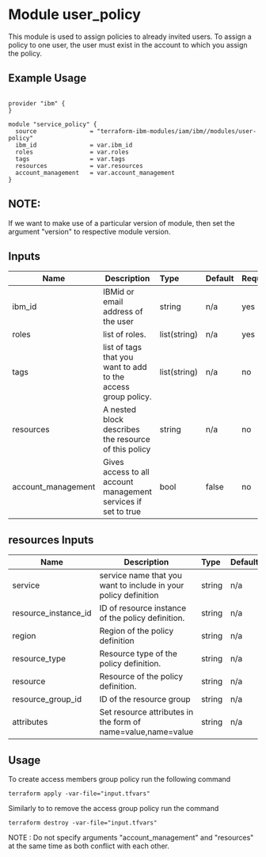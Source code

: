 # Module user_policy

This module is used to assign policies to already invited users. To assign a policy to one user, the user must exist in the account to which you assign the policy.

## Example Usage
```

provider "ibm" {
}

module "service_policy" {
  source               = "terraform-ibm-modules/iam/ibm//modules/user-policy"
  ibm_id               = var.ibm_id
  roles                = var.roles
  tags                 = var.tags
  resources            = var.resources
  account_management   = var.account_management
}

```
## NOTE: 

If we want to make use of a particular version of module, then set the argument "version" to respective module version.

## Inputs

| Name                          | Description                                                      | Type         | Default | Required |
|-------------------------------|------------------------------------------------------------------|:-------------|:------- |:---------|
| ibm_id                        | IBMid or email address of the user                               | string       | n/a     | yes      |
| roles                         | list of roles.                                                   | list(string) | n/a     | yes      |
| tags                          | list of tags that you want to add to the access group policy.    | list(string) | n/a     | no       |
| resources                     | A nested block describes the resource of this policy             | string       | n/a     | no       |
| account_management            | Gives access to all account management services if set to true   | bool         | false   | no       |

## resources Inputs

| Name                          | Description                                                      | Type         | Default | Required |
|-------------------------------|------------------------------------------------------------------|:-------------|:------- |:---------|
| service                       | service name that you want to include in your policy definition  | string       | n/a     | no       |
| resource_instance_id          | ID of resource instance of the policy definition.                | string       | n/a     | no       |
| region                        | Region of the policy definition                                  | string       | n/a     | no       |
| resource_type                 | Resource type of the policy definition.                          | string       | n/a     | no       |
| resource                      | Resource of the policy definition.                               | string       | n/a     | no       |
| resource_group_id             | ID of the resource group                                         | string       | n/a     | no       |
| attributes                    | Set resource attributes in the form of name=value,name=value     | string       | n/a     | no       |

## Usage

To create access members group policy run the following command

  `terraform apply -var-file="input.tfvars"`

Similarly to to remove the access group policy run the command

   `terraform destroy -var-file="input.tfvars"`
   

NOTE : Do not specify arguments "account_management" and "resources" at the same time as both conflict with each other.

